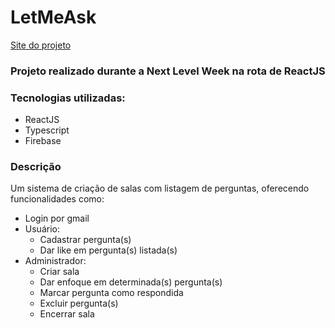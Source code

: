 <h1> LetMeAsk </h1>

<a href="https://letmeask-38559.web.app/">Site do projeto</a>

<h3> Projeto realizado durante a Next Level Week na rota de ReactJS </h3>

<h3> Tecnologias utilizadas: </h3>

- ReactJS
- Typescript
- Firebase

<h3>Descrição</h3>

Um sistema de criação de salas com listagem de perguntas, oferecendo funcionalidades como: 

- Login por gmail
- Usuário:
  - Cadastrar pergunta(s)
  - Dar like em pergunta(s) listada(s)
- Administrador:
  - Criar sala
  - Dar enfoque em determinada(s) pergunta(s)
  - Marcar pergunta como respondida
  - Excluir pergunta(s)
  - Encerrar sala
